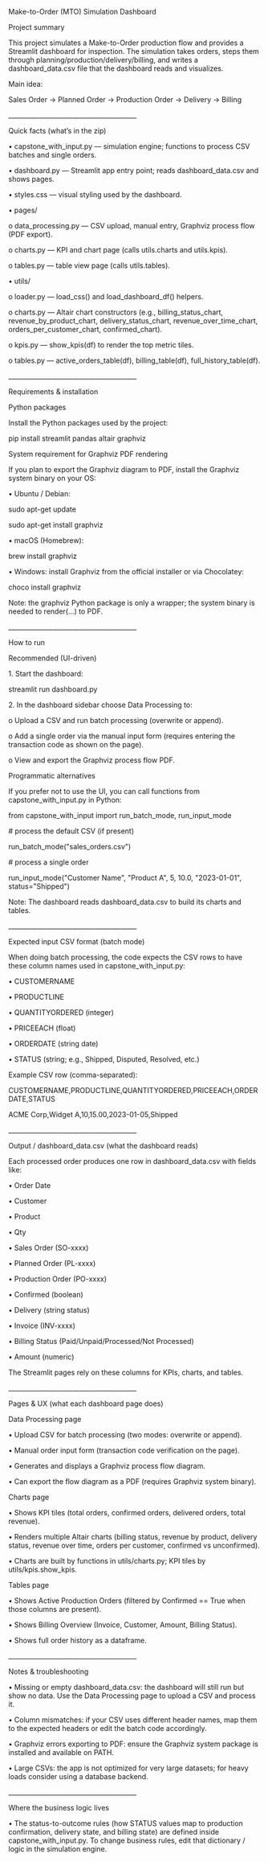 Make-to-Order (MTO) Simulation Dashboard

Project summary

This project simulates a Make-to-Order production flow and provides a Streamlit dashboard for inspection. The simulation takes orders, steps them through planning/production/delivery/billing, and writes a dashboard\_data.csv file that the dashboard reads and visualizes.

Main idea:

Sales Order → Planned Order → Production Order → Delivery → Billing

\_\_\_\_\_\_\_\_\_\_\_\_\_\_\_\_\_\_\_\_\_\_\_\_\_\_\_\_\_\_\_\_\_\_\_\_\_\_\_\_

Quick facts (what’s in the zip)

•	capstone\_with\_input.py — simulation engine; functions to process CSV batches and single orders.

•	dashboard.py — Streamlit app entry point; reads dashboard\_data.csv and shows pages.

•	styles.css — visual styling used by the dashboard.

•	pages/

o	data\_processing.py — CSV upload, manual entry, Graphviz process flow (PDF export).

o	charts.py — KPI and chart page (calls utils.charts and utils.kpis).

o	tables.py — table view page (calls utils.tables).

•	utils/

o	loader.py — load\_css() and load\_dashboard\_df() helpers.

o	charts.py — Altair chart constructors (e.g., billing\_status\_chart, revenue\_by\_product\_chart, delivery\_status\_chart, revenue\_over\_time\_chart, orders\_per\_customer\_chart, confirmed\_chart).

o	kpis.py — show\_kpis(df) to render the top metric tiles.

o	tables.py — active\_orders\_table(df), billing\_table(df), full\_history\_table(df).

\_\_\_\_\_\_\_\_\_\_\_\_\_\_\_\_\_\_\_\_\_\_\_\_\_\_\_\_\_\_\_\_\_\_\_\_\_\_\_\_

Requirements \& installation

Python packages

Install the Python packages used by the project:

pip install streamlit pandas altair graphviz

System requirement for Graphviz PDF rendering

If you plan to export the Graphviz diagram to PDF, install the Graphviz system binary on your OS:

•	Ubuntu / Debian:

sudo apt-get update

sudo apt-get install graphviz

•	macOS (Homebrew):

brew install graphviz

•	Windows: install Graphviz from the official installer or via Chocolatey:

choco install graphviz

Note: the graphviz Python package is only a wrapper; the system binary is needed to render(...) to PDF.

\_\_\_\_\_\_\_\_\_\_\_\_\_\_\_\_\_\_\_\_\_\_\_\_\_\_\_\_\_\_\_\_\_\_\_\_\_\_\_\_

How to run

Recommended (UI-driven)

1\.	Start the dashboard:

streamlit run dashboard.py

2\.	In the dashboard sidebar choose Data Processing to:

o	Upload a CSV and run batch processing (overwrite or append).

o	Add a single order via the manual input form (requires entering the transaction code as shown on the page).

o	View and export the Graphviz process flow PDF.

Programmatic alternatives

If you prefer not to use the UI, you can call functions from capstone\_with\_input.py in Python:

from capstone\_with\_input import run\_batch\_mode, run\_input\_mode



\# process the default CSV (if present)

run\_batch\_mode("sales\_orders.csv")



\# process a single order

run\_input\_mode("Customer Name", "Product A", 5, 10.0, "2023-01-01", status="Shipped")

Note: The dashboard reads dashboard\_data.csv to build its charts and tables.

\_\_\_\_\_\_\_\_\_\_\_\_\_\_\_\_\_\_\_\_\_\_\_\_\_\_\_\_\_\_\_\_\_\_\_\_\_\_\_\_

Expected input CSV format (batch mode)

When doing batch processing, the code expects the CSV rows to have these column names used in capstone\_with\_input.py:

•	CUSTOMERNAME

•	PRODUCTLINE

•	QUANTITYORDERED (integer)

•	PRICEEACH (float)

•	ORDERDATE (string date)

•	STATUS (string; e.g., Shipped, Disputed, Resolved, etc.)

Example CSV row (comma-separated):

CUSTOMERNAME,PRODUCTLINE,QUANTITYORDERED,PRICEEACH,ORDERDATE,STATUS

ACME Corp,Widget A,10,15.00,2023-01-05,Shipped

\_\_\_\_\_\_\_\_\_\_\_\_\_\_\_\_\_\_\_\_\_\_\_\_\_\_\_\_\_\_\_\_\_\_\_\_\_\_\_\_

Output / dashboard\_data.csv (what the dashboard reads)

Each processed order produces one row in dashboard\_data.csv with fields like:

•	Order Date

•	Customer

•	Product

•	Qty

•	Sales Order (SO-xxxx)

•	Planned Order (PL-xxxx)

•	Production Order (PO-xxxx)

•	Confirmed (boolean)

•	Delivery (string status)

•	Invoice (INV-xxxx)

•	Billing Status (Paid/Unpaid/Processed/Not Processed)

•	Amount (numeric)

The Streamlit pages rely on these columns for KPIs, charts, and tables.

\_\_\_\_\_\_\_\_\_\_\_\_\_\_\_\_\_\_\_\_\_\_\_\_\_\_\_\_\_\_\_\_\_\_\_\_\_\_\_\_

Pages \& UX (what each dashboard page does)

Data Processing page

•	Upload CSV for batch processing (two modes: overwrite or append).

•	Manual order input form (transaction code verification on the page).

•	Generates and displays a Graphviz process flow diagram.

•	Can export the flow diagram as a PDF (requires Graphviz system binary).

Charts page

•	Shows KPI tiles (total orders, confirmed orders, delivered orders, total revenue).

•	Renders multiple Altair charts (billing status, revenue by product, delivery status, revenue over time, orders per customer, confirmed vs unconfirmed).

•	Charts are built by functions in utils/charts.py; KPI tiles by utils/kpis.show\_kpis.

Tables page

•	Shows Active Production Orders (filtered by Confirmed == True when those columns are present).

•	Shows Billing Overview (Invoice, Customer, Amount, Billing Status).

•	Shows full order history as a dataframe.

\_\_\_\_\_\_\_\_\_\_\_\_\_\_\_\_\_\_\_\_\_\_\_\_\_\_\_\_\_\_\_\_\_\_\_\_\_\_\_\_

Notes \& troubleshooting

•	Missing or empty dashboard\_data.csv: the dashboard will still run but show no data. Use the Data Processing page to upload a CSV and process it.

•	Column mismatches: if your CSV uses different header names, map them to the expected headers or edit the batch code accordingly.

•	Graphviz errors exporting to PDF: ensure the Graphviz system package is installed and available on PATH.

•	Large CSVs: the app is not optimized for very large datasets; for heavy loads consider using a database backend.

\_\_\_\_\_\_\_\_\_\_\_\_\_\_\_\_\_\_\_\_\_\_\_\_\_\_\_\_\_\_\_\_\_\_\_\_\_\_\_\_

Where the business logic lives

•	The status-to-outcome rules (how STATUS values map to production confirmation, delivery state, and billing state) are defined inside capstone\_with\_input.py. To change business rules, edit that dictionary / logic in the simulation engine.



